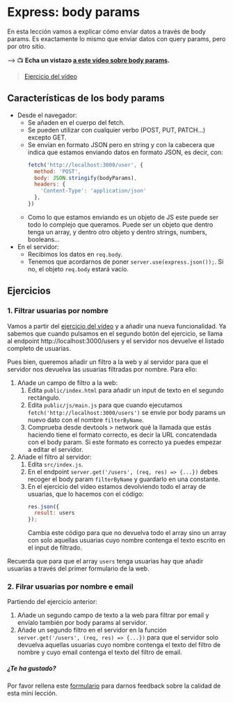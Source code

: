 # Express: body params

En esta lección vamos a explicar cómo enviar datos a través de body params. Es exactamente lo mismo que enviar datos con query params, pero por otro sitio.

&#10230; &#128250; **Echa un vistazo [a este vídeo sobre body params](https://www.youtube.com/watch?v=3qyVgwQ2I58).**

> [Ejercicio del vídeo](https://github.com/Adalab/ejercicios-de-los-materiales/tree/main/promo-l/4-2-express-request-body-params)

## Características de los body params

- Desde el navegador:
   - Se añaden en el cuerpo del fetch.
   - Se pueden utilizar con cualquier verbo (POST, PUT, PATCH...) excepto GET.
   - Se envían en formato JSON pero en string y con la cabecera que indica que estamos enviando datos en formato JSON, es decir, con:
      ```js
      fetch('http://localhost:3000/user', {
        method: 'POST',
        body: JSON.stringify(bodyParams),
        headers: {
          'Content-Type': 'application/json'
        },
      })
      ```
   - Como lo que estamos enviando es un objeto de JS este puede ser todo lo complejo que queramos. Puede ser un objeto que dentro tenga un array, y dentro otro objeto y dentro strings, numbers, booleans...
- En el servidor:
   - Recibimos los datos en `req.body`.
   - Tenemos que acordarnos de poner `server.use(express.json());`. Si no, el objeto `req.body` estará vacío.

## Ejercicios

### 1. Filtrar usuarias por nombre

Vamos a partir del [ejercicio del vídeo](https://github.com/Adalab/ejercicios-de-los-materiales/tree/main/promo-l/4-2-express-request-body-params) y a añadir una nueva funcionalidad. Ya sabemos que cuando pulsamos en el segundo botón del ejercicio, se llama al endpoint http://localhost:3000/users y el servidor nos devuelve el listado completo de usuarias.

Pues bien, queremos añadir un filtro a la web y al servidor para que el servidor nos devuelva las usuarias filtradas por nombre. Para ello:

1. Añade un campo de filtro a la web:
   1. Edita `public/index.html` para añadir un input de texto en el segundo rectángulo.
   1. Edita `public/js/main.js` para que cuando ejecutamos `fetch('http://localhost:3000/users')` se envíe por body params un nuevo dato con el nombre `filterByName`.
   1. Comprueba desde devtools > network qué la llamada que estás haciendo tiene el formato correcto, es decir la URL concatendada con el body param. Si este formato es correcto ya puedes empezar a editar el servidor.
1. Añade el filtro al servidor:
   1. Edita `src/index.js`.
   1. En el endpoint `server.get('/users', (req, res) => {...})` debes recoger el body param `filterByName` y guardarlo en una constante.
   1. En el ejercicio del vídeo estamos devolviendo todo el array de usuarias, que lo hacemos con el código:
      ```js
      res.json({
        result: users
      });
      ```
      Cambia este código para que no devuelva todo el array sino un array con solo aquellas usuarias cuyo nombre contenga el texto escrito en el input de filtrado.

Recuerda que para que el array `users` tenga usuarias hay que añadir usuarias a través del primer formulario de la web.

### 2. Filrar usuarias por nombre e email

Partiendo del ejercicio anterior:

1. Añade un segundo campo de texto a la web para filtrar por email y envíalo también por body params al servidor.
1. Añade un segundo filtro en el servidor en la función `server.get('/users', (req, res) => {...})` para que el servidor solo devuelva aquellas usuarias cuyo nombre contenga el texto del filtro de nombre y cuyo email contenga el texto del filtro de email.

##### ¿Te ha gustado?

Por favor rellena este [formulario](https://adalab.typeform.com/to/Rc0bft9x) para darnos feedback sobre la calidad de esta mini lección.